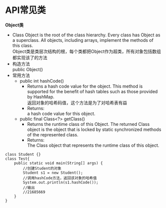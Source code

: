 # API常见类
**Object类**

* Class Object is the root of the class hierarchy. Every class has Object as a superclass. All objects, including arrays, implement the methods of this class.  
Object类是类层次结构的根，每个类都把Object作为超类，所有对象包括数组都实现该了的方法  
* 构造方法  
public Object()  
* 常用方法  
    * public int hashCode()  
        * Returns a hash code value for the object. This method is supported for the benefit of hash tables such as those provided by HashMap.  
    返回对象的哈希码值，这个方法是为了对哈希表有益  
        * Returns:    
a hash code value for this object.
    * public final Class<?> getClass()
        * Returns the runtime class of this Object. The returned Class object is the object that is locked by static synchronized methods of the represented class. 
        * Returns:    
The Class object that represents the runtime class of this object.
```
class Student {}
class Test{
    public static void main(String[] args) {
        //创建Student的对象
        Student s1 = new Student();
        //调用hashCode方法，返回该对象的哈希值
        System.out.println(s1.hashCode());
        //输出
        //21685669
    }
}
```





